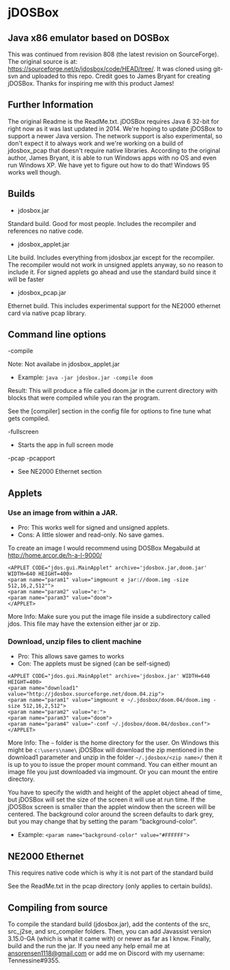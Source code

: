 jDOSBox
==========
Java x86 emulator based on DOSBox
--------------------------------------------------

This was continued from revision 808 (the latest revision on SourceForge). The original source is at: https://sourceforge.net/p/jdosbox/code/HEAD/tree/. It was cloned using git-svn and uploaded to this repo. Credit goes to James Bryant for creating jDOSBox. Thanks for inspiring me with this product James!

Further Information
-----------
The original Readme is the ReadMe.txt. jDOSBox requires Java 6 32-bit for right now as it was last updated in 2014. We're hoping to update jDOSBox to support a newer Java version. The network support is also experimental, so don't expect it to always work and we're working on a build of jdosbox_pcap that doesn't require native libraries. According to the original author, James Bryant, it is able to run Windows apps with no OS and even run Windows XP. We have yet to figure out how to do that! Windows 95 works well though.

Builds
------
 * jdosbox.jar 

Standard build.  Good for most people.  Includes the recompiler and references no native code.

 * jdosbox_applet.jar

Lite build.  Includes everything from jdosbox.jar except for the recompiler.  The recompiler
would not work in unsigned applets anyway, so no reason to include it.  For signed applets
go ahead and use the standard build since it will be faster

 * jdosbox_pcap.jar

Ethernet build.  This includes experimental support for the NE2000 ethernet card via native pcap
library.

Command line options
------
-compile <name>

Note: Not availabe in jdosbox_applet.jar
  
 * Example: `java -jar jdosbox.jar -compile doom`
  
Result: This will produce a file called doom.jar in the current directory with blocks that were
compiled while you ran the program.

See the [compiler] section in the config file for options to fine tune what gets compiled.

-fullscreen

 * Starts the app in full screen mode

-pcap
-pcapport

 * See NE2000 Ethernet section

Applets
------
### Use an image from within a JAR.  

 * Pro: This works well for signed and unsigned applets.
 * Cons: A little slower and read-only.  No save games.

To create an image I would recommend using DOSBox Megabuild at http://home.arcor.de/h-a-l-9000/

```
<APPLET CODE="jdos.gui.MainApplet" archive='jdosbox.jar,doom.jar' WIDTH=640 HEIGHT=400>
<param name="param1" value="imgmount e jar://doom.img -size 512,16,2,512"">
<param name="param2" value="e:">
<param name="param3" value="doom">
</APPLET>
```

More Info: Make sure you put the image file inside a subdirectory called jdos.  This file may
have the extension either jar or zip.

### Download, unzip files to client machine

 * Pro: This allows save games to works
 * Con: The applets must be signed (can be self-signed)

```
<APPLET CODE="jdos.gui.MainApplet" archive='jdosbox.jar' WIDTH=640 HEIGHT=400>
<param name="download1" value="http://jdosbox.sourceforge.net/doom.04.zip">
<param name="param1" value="imgmount e ~/.jdosbox/doom.04/doom.img -size 512,16,2,512">
<param name="param2" value="e:">
<param name="param3" value="doom">
<param name="param4" value="-conf ~/.jdosbox/doom.04/dosbox.conf">
</APPLET>
```

More Info: The `~` folder is the home directory for the user.  On Windows this might be `c:\users\name\`
jDOSBox will download the zip mentioned in the download1 parameter and unzip in the folder
`~/.jdosbox/<zip name>/` then it is up to you to issue the proper mount command.  You can either
mount an image file you just downloaded via imgmount.  Or you can mount the entire directory.

You have to specify the width and height of the applet object ahead of time, but jDOSBox will set the
size of the screen it will use at run time.  If the jDOSBox screen is smaller than the applet window
then the screen will be centered.  The background color around the screen defaults to dark grey, but you
may change that by setting the param "background-color".

 * Example: `<param name="background-color" value="#FFFFFF">`


NE2000 Ethernet
------
This requires native code which is why it is not part of the standard build

See the ReadMe.txt in the pcap directory (only applies to certain builds).

Compiling from source
------
To compile the standard build (jdosbox.jar), add the contents of the src, src_j2se, and src_compiler folders. Then, you can add Javassist version 3.15.0-GA (which is what it came with) or newer as far as I know. Finally, build and the run the jar. If you need any help email me at ansorensen1118@gmail.com or add me on Discord with my username: Tennessine#9355.
